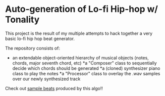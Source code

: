 # Auto-generation of Lo-fi Hip-hop w/ Tonality

This project is the result of my multiple attempts to hack together a very basic lo-fi hip hop beat generator.

The repository consists of:
* an extendable object-oriented hierarchy of musical objects (notes, chords, major seventh chord, etc)
*a "Composer" class to sequentially decide which chords should be generated
*a (cloned) synthesizer piano class to play the notes
*a "Processor" class to overlay the .wav samples over our newly synthesized track

Check out [sample beats](http:/pl728.github.io/lofi-site) produced by this algo!!
